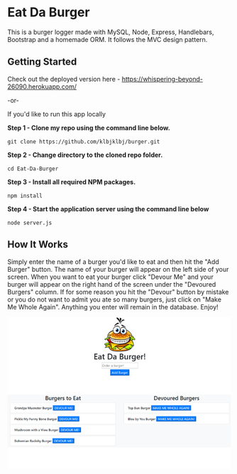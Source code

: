 # Eat Da Burger

This is a burger logger made with MySQL, Node, Express, Handlebars, Bootstrap and a homemade ORM. It follows the MVC design pattern.

## Getting Started

Check out the deployed version here - https://whispering-beyond-26090.herokuapp.com/   

-or-

If you'd like to run this app locally 

**Step 1 - Clone my repo using the command line below.**
```
git clone https://github.com/klbjklbj/burger.git
```
**Step 2 - Change directory to the cloned repo folder.**
```
cd Eat-Da-Burger
```
**Step 3 - Install all required NPM packages.**
```
npm install
```
**Step 4 - Start the application server using the command line below**
```
node server.js
```
## How It Works

Simply enter the name of a burger you'd like to eat and then hit the "Add Burger" button.  The name of your burger will appear on the left side of your screen. When you want to eat your burger click "Devour Me" and your burger will appear on the right hand of the screen under the "Devoured Burgers" column. If for some reason you hit the "Devour" button by mistake or you do not want to admit you ate so many burgers, just click on "Make Me Whole Again".  Anything you enter will remain in the database.  Enjoy!

<div align="center">
<img src="https://github.com/klbjklbj/burger/blob/master/public/assets/images/burger_screenshot.png"></img>
</div>


 
